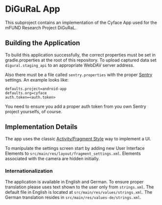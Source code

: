 # DiGuRaL App

This subproject contains an implementation of the Cyface App used for the mFUND Research Project DiGuRaL.

## Building the Application

To build this application successfully, the correct properties must be set in gradle.properties at the root of this repository.
To upload captured data set `digural.staging_api` to an appropriate WebDAV server address.

Also there must be a file called `sentry.properties` with the proper [Sentry](https://sentry.io/welcome/) settings.
An example looks like:

```
defaults.project=android-app
defaults.org=cyface
auth.token=<auth.token>
```

You need to ensure you add a proper auth token from you own Sentry project yourselfs, of course.

## Implementation Details

The app uses the classic [Activity/Fragment Style](https://developer.android.com/develop/ui/views/layout/declaring-layout) way to implement a UI.

To manipulate the settings screen start by adding new User Interface Elements to `src/main/res/layout/fragment_settings.xml`.
Elements associated with the camera are hidden initially.

### Internationalization

The application is available in English and German.
To ensure proper translation please uses text shown to the user only from `strings.xml`.
The default file in English is located at `src/main/res/values/strings.xml`.
The German translation resides in `src/main/res/values-de/strings.xml`.